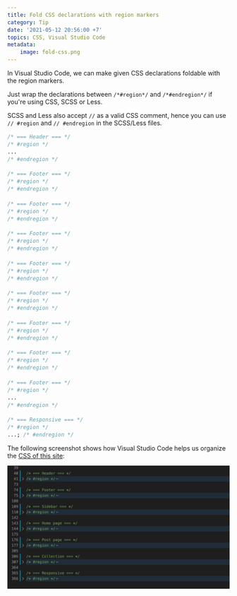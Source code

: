 ```yaml
---
title: Fold CSS declarations with region markers
category: Tip
date: '2021-05-12 20:56:00 +7'
topics: CSS, Visual Studio Code
metadata:
    image: fold-css.png
---
```


In Visual Studio Code, we can make given CSS declarations foldable with the region markers.

Just wrap the declarations between `/*#region*/` and `/*#endregion*/` if you're using CSS, SCSS or Less.

SCSS and Less also accept `//` as a valid CSS comment, hence you can use `// #region` and `// #endregion` in the SCSS/Less files.

```css
/* === Header === */
/* #region */
...
/* #endregion */

/* === Footer === */
/* #region */
/* #endregion */

/* === Footer === */
/* #region */
/* #endregion */

/* === Footer === */
/* #region */
/* #endregion */

/* === Footer === */
/* #region */
/* #endregion */

/* === Footer === */
/* #region */
/* #endregion */

/* === Footer === */
/* #region */
/* #endregion */

/* === Footer === */
/* #region */
/* #endregion */

/* === Footer === */
/* #region */
...
/* #endregion */

/* === Responsive === */
/* #region */
...; /* #endregion */
```

The following screenshot shows how Visual Studio Code helps us organize the [CSS of this site](https://github.com/phuoc-ng/frontend-tips/blob/main/css/index.css):

![Fold CSS declarations with region markers](/img/fold-css-declarations.png)

